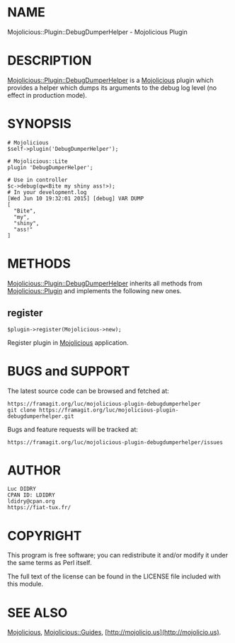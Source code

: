 # NAME

Mojolicious::Plugin::DebugDumperHelper - Mojolicious Plugin

# DESCRIPTION

[Mojolicious::Plugin::DebugDumperHelper](https://metacpan.org/pod/Mojolicious::Plugin::DebugDumperHelper) is a [Mojolicious](https://metacpan.org/pod/Mojolicious) plugin which provides a helper which dumps its arguments to the debug log level (no effect in production mode).

# SYNOPSIS

    # Mojolicious
    $self->plugin('DebugDumperHelper');

    # Mojolicious::Lite
    plugin 'DebugDumperHelper';

    # Use in controller
    $c->debug(qw<Bite my shiny ass!>);
    # In your development.log
    [Wed Jun 10 19:32:01 2015] [debug] VAR DUMP
    [
      "Bite",
      "my",
      "shiny",
      "ass!"
    ]

# METHODS

[Mojolicious::Plugin::DebugDumperHelper](https://metacpan.org/pod/Mojolicious::Plugin::DebugDumperHelper) inherits all methods from
[Mojolicious::Plugin](https://metacpan.org/pod/Mojolicious::Plugin) and implements the following new ones.

## register

    $plugin->register(Mojolicious->new);

Register plugin in [Mojolicious](https://metacpan.org/pod/Mojolicious) application.

# BUGS and SUPPORT

The latest source code can be browsed and fetched at:

    https://framagit.org/luc/mojolicious-plugin-debugdumperhelper
    git clone https://framagit.org/luc/mojolicious-plugin-debugdumperhelper.git

Bugs and feature requests will be tracked at:

    https://framagit.org/luc/mojolicious-plugin-debugdumperhelper/issues

# AUTHOR

    Luc DIDRY
    CPAN ID: LDIDRY
    ldidry@cpan.org
    https://fiat-tux.fr/

# COPYRIGHT

This program is free software; you can redistribute
it and/or modify it under the same terms as Perl itself.

The full text of the license can be found in the
LICENSE file included with this module.

# SEE ALSO

[Mojolicious](https://metacpan.org/pod/Mojolicious), [Mojolicious::Guides](https://metacpan.org/pod/Mojolicious::Guides), [http://mojolicio.us](http://mojolicio.us).
